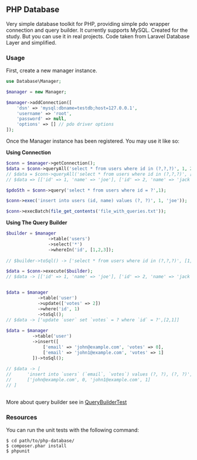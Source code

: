 ## PHP Database

Very simple database toolkit for PHP, providing simple pdo wrapper connection and query builder. 
It currently supports MySQL.
Сreated for the study. But you can use it in real projects.
Сode taken from Laravel Database Layer and simplified.

### Usage

First, create a new manager instance.

```PHP
use Database\Manager;

$manager = new Manager;

$manager->addConnection([
    'dsn' => 'mysql:dbname=testdb;host=127.0.0.1',
    'username' => 'root',
    'password' => null,
    'options' => [] // pdo driver options 
]);
```

Once the Manager instance has been registered. You may use it like so:

**Using Connection**

```PHP
$conn = $manager->getConnection();
$data = $conn->queryAll('select * from users where id in (?,?,?)', 1, 2, 3);
// $data = $conn->queryAll('select * from users where id in (?,?,?)', [1, 2, 3]);
// $data => [['id' => 1, 'name' => 'joe'], ['id' => 2, 'name' => 'jack'], ['id' => 3, 'name' => 'bob']]

$pdoSth = $conn->query('select * from users where id = ?',1);

$conn->exec('insert into users (id, name) values (?, ?)', 1, 'joe'));

$conn->execBatch(file_get_contents('file_with_queries.txt'));
```

**Using The Query Builder**

```PHP
$builder = $manager
                ->table('users')
                ->select('*')
                ->whereIn('id', [1,2,3]);
                
// $builder->toSql() -> ['select * from users where id in (?,?,?)', [1,2,3]]

$data = $conn->execute($builder);
// $data -> [['id' => 1, 'name' => 'joe'], ['id' => 2, 'name' => 'jack'], ['id' => 3, 'name' => 'bob']]


$data = $manager
            ->table('user')
            ->update(['votes' => 2])
            ->where('id', 1)
            ->toSql();
// $data -> ['update `user` set `votes` = ? where `id` = ?',[2,1]]
            
$data = $manager
          ->table('user')
          ->insert([
              ['email' => 'john@example.com', 'votes' => 0],
              ['email' => 'john1@example.com', 'votes' => 1]
          ])->toSql();            
          
// $data -> [
//      'insert into `users` (`email`, `votes`) values (?, ?), (?, ?)', 
//      ['john@example.com', 0, 'john1@example.com', 1]
// ]          
            
```

More about query builder see in [QueryBuilderTest](https://github.com/itlessons/php-database/blob/master/tests/Database/Tests/QueryBuilderTest.php)

### Resources

You can run the unit tests with the following command:

    $ cd path/to/php-database/
    $ composer.phar install
    $ phpunit
